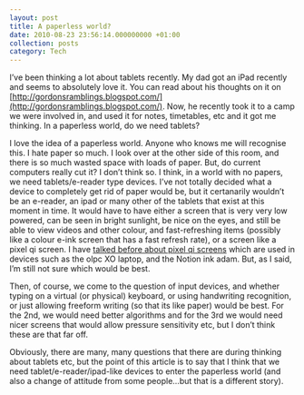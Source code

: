 ```yaml
---
layout: post
title: A paperless world?
date: 2010-08-23 23:56:14.000000000 +01:00
collection: posts
category: Tech
---
```


I’ve been thinking a lot about tablets recently. My dad got an iPad recently and seems to absolutely love it. You can read about his thoughts on it on [http://gordonsramblings.blogspot.com/](http://gordonsramblings.blogspot.com/). Now, he recently took it to a camp we were involved in, and used it for notes, timetables, etc and it got me thinking. In a paperless world, do we need tablets?

I love the idea of a paperless world. Anyone who knows me will recognise this. I hate paper so much. I look over at the other side of this room, and there is so much wasted space with loads of paper. But, do current computers really cut it? I don’t think so. I think, in a world with no papers, we need tablets/e-reader type devices. I’ve not totally decided what a device to completely get rid of paper would be, but it certanarily wouldn’t be an e-reader, an ipad or many other of the tablets that exist at this moment in time. It would have to have either a screen that is very very low powered, can be seen in bright sunlight, be nice on the eyes, and still be able to view videos and other colour, and fast-refreshing items (possibly like a colour e-ink screen that has a fast refresh rate), or a screen like a pixel qi screen. I have [talked before about pixel qi screens](http://www.10people.co.uk/2010/03/12/the-best-of-both-worlds/) which are used in devices such as the olpc XO laptop, and the Notion ink adam. But, as I said, I’m still not sure which would be best.

Then, of course, we come to the question of input devices, and whether typing on a virtual (or physical) keyboard, or using handwriting recognition, or just allowing freeform writing (so that its like paper) would be best. For the 2nd, we would need better algorithms and for the 3rd we would need nicer screens that would allow pressure sensitivity etc, but I don’t think these are that far off.

Obviously, there are many, many questions that there are during thinking about tablets etc, but the point of this article is to say that I think that we need tablet/e-reader/ipad-like devices to enter the paperless world (and also a change of attitude from some people…but that is a different story).
